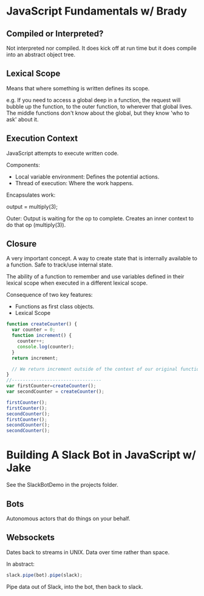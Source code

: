 # JavaScript Fundamentals w/ Brady

## Compiled or Interpreted?

Not interpreted nor compiled. It does kick off at run time but it does compile into an abstract object tree.

## Lexical Scope
Means that where something is written defines its scope.

e.g. If you need to access a global deep in a function, the request will bubble up the function, to the outer function, to wherever that global lives. The middle functions don't know about the global, but they know 'who to ask' about it.

## Execution Context
JavaScript attempts to execute written code.

Components:
  - Local variable environment: Defines the potential actions.
  - Thread of execution: Where the work happens.

  Encapsulates work:

  output = multiply(3);

  Outer: Output is waiting for the op to complete. Creates an inner context to do that op (multiply(3)).

## Closure
A very important concept. A way to create state that is internally available to a function. Safe to track/use internal state.

The ability of a function to remember and use variables defined in their lexical scope when executed in a different lexical scope.

Consequence of two key features:
  - Functions as first class objects.
  - Lexical Scope

```js
function createCounter() {
  var counter = 0;
  function increment() {
    counter++;
    console.log(counter);
  }
  return increment;

  // We return increment outside of the context of our original function. We don't reset counter!
}
//---------------------------------
var firstCounter=createCounter();
var secondCounter = createCounter();

firstCounter();
firstCounter();
secondCounter();
firstCounter();
secondCounter();
secondCounter();
```

# Building A Slack Bot in JavaScript w/ Jake
See the SlackBotDemo in the projects folder.

## Bots
Autonomous actors that do things on your behalf.

## Websockets
Dates back to streams in UNIX. Data over time rather than space.

In abstract:
```js
slack.pipe(bot).pipe(slack);
```
Pipe data out of Slack, into the bot, then back to slack.
